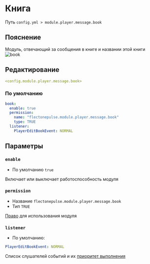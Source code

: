 # Книга
Путь `config.yml > module.player.message.book`

## Пояснение
Модуль, отвечающий за сообщения в книге и названии этой книги
![book](/book.gif)

## Редактирование
```yaml
<config.module.player.message.book>
```

### По умолчанию
```yaml
book:
  enable: true
  permission:
    name: "flectonepulse.module.player.message.book"
    type: TRUE
  listener:
    PlayerEditBookEvent: NORMAL
```

## Параметры

### `enable`
- По умолчанию `true`

Включает или выключает работоспособность модуля

### `permission`
- Название `flectonepulse.module.player.message.book`
- Тип `TRUE`

[Право](/ru/config/module/#пояснение) для использования модуля

### `listener`
- По умолчанию:
```yaml
PlayerEditBookEvent: NORMAL
```

Список слушателей событий и их [приоритет выполнения](#приоритет-выполнения)

<!--@include: @/ru/parts/listener.md-->